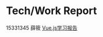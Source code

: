 # Tech/Work Report

 15331345 薛筱 [Vue.js学习报告](https://xuex1997.github.io/系统分析与设计/2018/04/15/Vue-学习报告/)